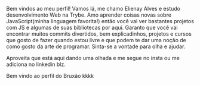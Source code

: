 Bem vindos ao meu perfil! Vamos lá, me chamo Elienay Alves e estudo desenvolvimento Web na Trybe. Amo aprender coisas novas sobre JavaScript(minha linguagem favorita!) então você vai ver  bastantes projetos com JS e algumas de suas bibliotecas por aqui. Garanto que você vai encontrar muitos commits divertidos, bem explicadinhos, projetos e cursos que gosto de fazer quando estou livre e que podem te dar uma noção de como gosto da arte de programar. Sinta-se a vontade para olha e ajudar.

Aproveita que está aqui dando uma olhada e me segue no insta ou me adiciona no linkedin blz.

Bem vindo ao perfil do Bruxão kkkk